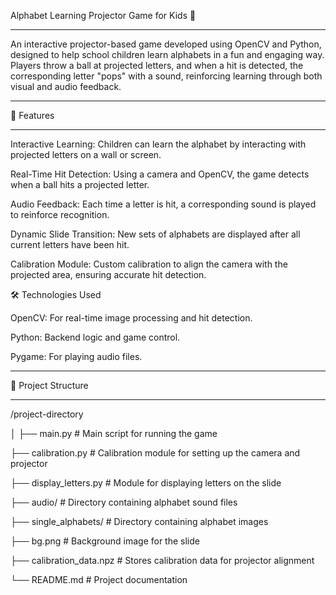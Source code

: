 Alphabet Learning Projector Game for Kids 🎯

----------------------------------------------------------------------------------------------------------------

An interactive projector-based game developed using OpenCV and Python, designed to help school children learn alphabets in a fun and engaging way. Players throw a ball at projected letters, and when a hit is detected, the corresponding letter "pops" with a sound, reinforcing learning through both visual and audio feedback.

----------------------------------------------------------------------------------------------------------------

🚀 Features

---------------------------------------------------------------------------------------------------------------

Interactive Learning: Children can learn the alphabet by interacting with projected letters on a wall or screen.

Real-Time Hit Detection: Using a camera and OpenCV, the game detects when a ball hits a projected letter.

Audio Feedback: Each time a letter is hit, a corresponding sound is played to reinforce recognition.

Dynamic Slide Transition: New sets of alphabets are displayed after all current letters have been hit.

Calibration Module: Custom calibration to align the camera with the projected area, ensuring accurate hit detection.

🛠️ Technologies Used

OpenCV: For real-time image processing and hit detection.

Python: Backend logic and game control.

Pygame: For playing audio files.

-------------------------------------------------------------------------------------------------------------------------------

📂 Project Structure

-------------------------------------------------------------------------------------------------------------------------------

/project-directory

│
├── main.py                # Main script for running the game

├── calibration.py         # Calibration module for setting up the camera and projector

├── display_letters.py     # Module for displaying letters on the slide

├── audio/                 # Directory containing alphabet sound files

├── single_alphabets/      # Directory containing alphabet images

├── bg.png                 # Background image for the slide

├── calibration_data.npz   # Stores calibration data for projector alignment

└── README.md              # Project documentation
